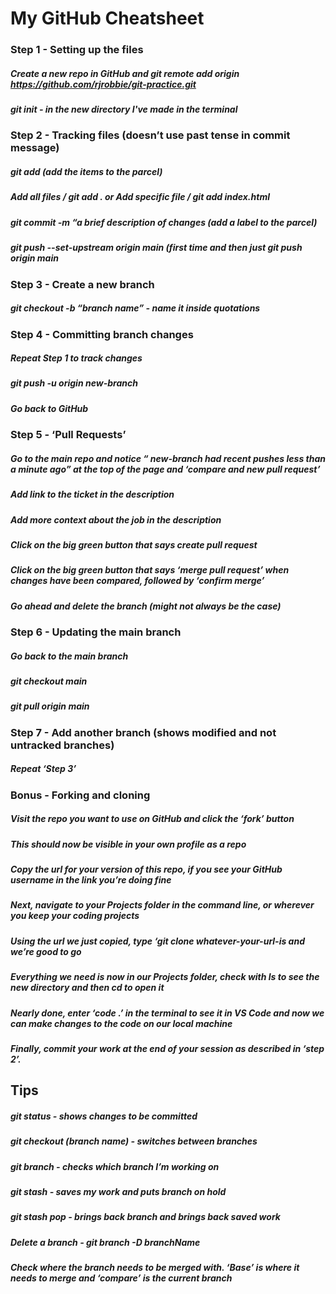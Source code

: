 # My GitHub Cheatsheet

### Step 1 - Setting up the files

##### Create a new repo in GitHub and git remote add origin https://github.com/rjrobbie/git-practice.git
##### git init - in the new directory I've made in the terminal

### Step 2 - Tracking files (doesn’t use past tense in commit message)

##### git add (add the items to the parcel)
##### Add all files / git add . or Add specific file / git add index.html
##### git commit -m “a brief description of changes (add a label to the parcel)
##### git push --set-upstream origin main (first time and then just git push origin main

### Step 3 - Create a new branch 

##### git checkout -b “branch name” - name it inside quotations

### Step 4 - Committing branch changes 

##### Repeat Step 1 to track changes
##### git push -u origin new-branch
##### Go back to GitHub

### Step 5 - ‘Pull Requests’ 

##### Go to the main repo and notice “ new-branch had recent pushes less than a minute ago” at the top of the page and ‘compare and new pull request’ 
##### Add link to the ticket in the description
##### Add more context about the job in the description
##### Click on the big green button that says create pull request
##### Click on the big green button that says ‘merge pull request’ when changes have been compared, followed by ‘confirm merge’ 
##### Go ahead and delete the branch (might not always be the case)

### Step 6 - Updating the main branch

##### Go back to the main branch
##### git checkout main
##### git pull origin main

### Step 7 - Add another branch (shows modified and not untracked branches)

##### Repeat ‘Step 3’

### Bonus - Forking and cloning

##### Visit the repo you want to use on GitHub and click the ‘fork’ button
##### This should now be visible in your own profile as a repo
##### Copy the url for your version of this repo, if you see your GitHub username in the link you’re doing fine
##### Next, navigate to your Projects folder in the command line, or wherever you keep your coding projects
##### Using the url we just copied, type ‘git clone whatever-your-url-is and we’re good to go
##### Everything we need is now in our Projects folder, check with ls to see the new directory and then cd <nameofdirectory> to open it
##### Nearly done, enter ‘code .’ in the terminal to see it in VS Code and now we can make changes to the code on our local machine
##### Finally, commit your work at the end of your session as described in ‘step 2’. 

## Tips 

##### git status - shows changes to be committed 
##### git checkout (branch name) - switches between branches
##### git branch - checks which branch I’m working on
##### git stash - saves my work and puts branch on hold 
##### git stash pop - brings back branch and brings back saved work
##### Delete a branch - git branch -D branchName
##### Check where the branch needs to be merged with. ‘Base’ is where it needs to merge and ‘compare’ is the current branch
